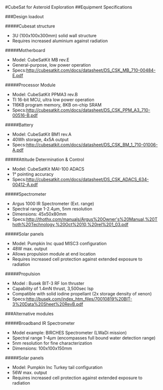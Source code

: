 
#CubeSat for Asteroid Exploration
##Equipment Specifications

###Design loadout 

#####Cubesat structure
- 3U (100x100x300mm) solid wall structure
- Requires increased aluminium against radiation

#####Motherboard
- Model: CubeSatKit MB rev.E 
- General-purpose, low power operation
- Specs:http://cubesatkit.com/docs/datasheet/DS_CSK_MB_710-00484-E.pdf

#####Processor Module
- Model: CubeSatKit PPMA3 rev.B
- TI 16-bit MCU, ultra low power operation
- 116KB program memory, 8KB on-chip SRAM
- Specs:http://cubesatkit.com/docs/datasheet/DS_CSK_PPM_A3_710-00516-B.pdf

#####Battery
- Model: CubeSatKit BM1 rev.A
- 40Wh storage, 4x5A output
- Specs:http://cubesatkit.com/docs/datasheet/DS_CSK_BM_1_710-01006-A.pdf

#####Attitude Determination & Control
- Model: CubeSatKit MAI-100 ADACS
- 1° pointing accuracy
- Specs:http://cubesatkit.com/docs/datasheet/DS_CSK_ADACS_634-00412-A.pdf

#####Spectrometer
- Argus 1000 IR Spectrometer (Ext. range)
- Spectral range 1-2.4μm, 5nm resolution
- Dimensions: 45x50x80mm
- Specs:http://thothx.com/manuals/Argus%20Owner's%20Manual,%20Thoth%20Technology,%20Oct%2010,%20rel%201_03.pdf

#####Solar panels
- Model: Pumpkin Inc quad MISC3 configuration
- 48W max. output
- Allows propulsion module at end location
- Requires increased cell protection against extended exposure to radiation

#####Propulsion
- Model : Busek BIT-3 RF Ion thruster
- Capability of 1.4mN thrust, 3,500sec Isp
- Compatible with solid iodine propellant (2x storage density of xenon)
- Specs:http://busek.com/index_htm_files/70010819%20BIT-3%20Data%20Sheet%20RevB.pdf

###Alternative modules

#####Broadband IR Spectrometer
- Model example: BIRCHES Spectrometer (LWaDi mission)
- Spectral range 1-4μm (encompasses full bound water detection range)
- 5nm resolution for fine characterization
- Dimensions: 100x100x150mm

#####Solar panels
- Model: Pumpkin Inc Turkey tail configuration
- 56W max. output
- Requires increased cell protection against extended exposure to radiation






